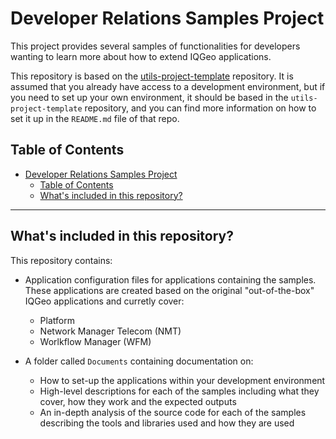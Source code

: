 # Developer Relations Samples Project

This project provides several samples of functionalities for developers wanting to learn more about how to extend IQGeo applications.

This repository is based on the [utils-project-template](https://github.com/IQGeo/utils-project-template) repository. It is assumed that you already have access to a development environment, but if you need to set up your own environment, it should be based in the `utils-project-template` repository, and you can find more information on how to set it up in the `README.md` file of that repo.

## Table of Contents

-   [Developer Relations Samples Project](#developer-relations-samples-project)
    -   [Table of Contents](#table-of-contents)
    -   [What's included in this repository?](#whats-included-in-this-repository)

---

## What's included in this repository?

This repository contains:

-   Application configuration files for applications containing the samples. These applications are created based on the original "out-of-the-box" IQGeo applications and curretly cover:

    -   Platform
    -   Network Manager Telecom (NMT)
    -   Worlkflow Manager (WFM)

-   A folder called `Documents` containing documentation on:
    -   How to set-up the applications within your development environment
    -   High-level descriptions for each of the samples including what they cover, how they work and the expected outputs
    -   An in-depth analysis of the source code for each of the samples describing the tools and libraries used and how they are used
